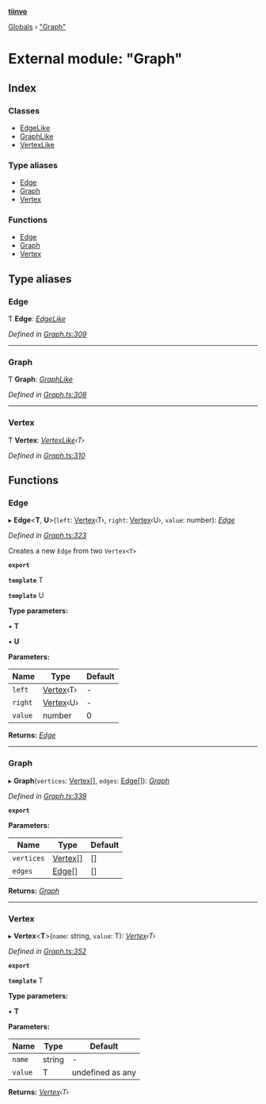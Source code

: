 **[tiinvo](../README.md)**

[Globals](../README.md) › ["Graph"](_graph_.md)

# External module: "Graph"

## Index

### Classes

* [EdgeLike](../classes/_graph_.edgelike.md)
* [GraphLike](../classes/_graph_.graphlike.md)
* [VertexLike](../classes/_graph_.vertexlike.md)

### Type aliases

* [Edge](_graph_.md#edge)
* [Graph](_graph_.md#graph)
* [Vertex](_graph_.md#vertex)

### Functions

* [Edge](_graph_.md#edge)
* [Graph](_graph_.md#graph)
* [Vertex](_graph_.md#vertex)

## Type aliases

###  Edge

Ƭ **Edge**: *[EdgeLike](../classes/_graph_.edgelike.md)*

*Defined in [Graph.ts:309](https://github.com/OctoD/tiinvo/blob/191449a/src/Graph.ts#L309)*

___

###  Graph

Ƭ **Graph**: *[GraphLike](../classes/_graph_.graphlike.md)*

*Defined in [Graph.ts:308](https://github.com/OctoD/tiinvo/blob/191449a/src/Graph.ts#L308)*

___

###  Vertex

Ƭ **Vertex**: *[VertexLike](../classes/_graph_.vertexlike.md)‹T›*

*Defined in [Graph.ts:310](https://github.com/OctoD/tiinvo/blob/191449a/src/Graph.ts#L310)*

## Functions

###  Edge

▸ **Edge**<**T**, **U**>(`left`: [Vertex](_graph_.md#vertex)‹T›, `right`: [Vertex](_graph_.md#vertex)‹U›, `value`: number): *[Edge]()*

*Defined in [Graph.ts:323](https://github.com/OctoD/tiinvo/blob/191449a/src/Graph.ts#L323)*

Creates a new `Edge` from two `Vertex<T>`

**`export`** 

**`template`** T

**`template`** U

**Type parameters:**

▪ **T**

▪ **U**

**Parameters:**

Name | Type | Default |
------ | ------ | ------ |
`left` | [Vertex](_graph_.md#vertex)‹T› | - |
`right` | [Vertex](_graph_.md#vertex)‹U› | - |
`value` | number | 0 |

**Returns:** *[Edge]()*

___

###  Graph

▸ **Graph**(`vertices`: [Vertex](_graph_.md#vertex)[], `edges`: [Edge](_graph_.md#edge)[]): *[Graph]()*

*Defined in [Graph.ts:339](https://github.com/OctoD/tiinvo/blob/191449a/src/Graph.ts#L339)*

**`export`** 

**Parameters:**

Name | Type | Default |
------ | ------ | ------ |
`vertices` | [Vertex](_graph_.md#vertex)[] |  [] |
`edges` | [Edge](_graph_.md#edge)[] |  [] |

**Returns:** *[Graph]()*

___

###  Vertex

▸ **Vertex**<**T**>(`name`: string, `value`: T): *[Vertex]()‹T›*

*Defined in [Graph.ts:352](https://github.com/OctoD/tiinvo/blob/191449a/src/Graph.ts#L352)*

**`export`** 

**`template`** T

**Type parameters:**

▪ **T**

**Parameters:**

Name | Type | Default |
------ | ------ | ------ |
`name` | string | - |
`value` | T |  undefined as any |

**Returns:** *[Vertex]()‹T›*